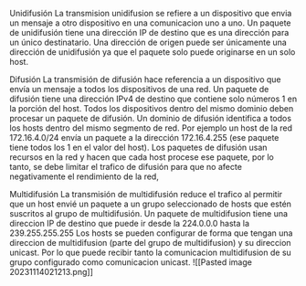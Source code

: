 Unidifusión 
La transmision unidifusion se refiere a un dispositivo que envia un mensaje a otro dispositivo en una comunicacion uno a uno.
Un paquete de unidifusión tiene una dirección IP de destino que es una dirección para un único destinatario. Una dirección de origen puede ser únicamente una dirección de unidifusión ya que el paquete solo puede originarse en un solo host.  

Difusión
La transmisión de difusión hace referencia a un dispositivo que envía un mensaje a todos los dispositivos de una red. 
Un paquete de difusión tiene una dirección IPv4 de destino que contiene solo números 1 en la porción del host. 
Todos los dispositivos dentro del mismo dominio deben procesar un paquete de difusión. Un dominio de difusión identifica a todos los hosts dentro del mismo segmento de red. 
Por ejemplo un host de la red 172.16.4.0/24 envía un paquete a la dirección 172.16.4.255 (ese paquete tiene todos los 1 en el valor del host).
Los paquetes de difusión usan recursos en la red y hacen que cada host procese ese paquete, por lo tanto, se debe limitar el trafico de difusión para que no afecte negativamente el rendimiento de la red,

 
Multidifusión 
La transmisión de multidifusión reduce el trafico al permitir que un host envié un paquete a un grupo seleccionado de hosts que estén suscritos al grupo de multidifusión.
Un paquete de multidifusion tiene una direccion IP de destino que puede ir desde la 224.0.0.0 hasta la 239.255.255.255
Los hosts se pueden configurar de forma que tengan una direccion de multidifusion (parte del grupo de multidifusion) y su direccion unicast. Por lo que puede recibir tanto la comunicacion multidifusion de su grupo configurado como comunicacion unicast.
![[Pasted image 20231114021213.png]]

